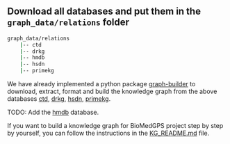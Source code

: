 ## Download all databases and put them in the `graph_data/relations` folder

```bash
graph_data/relations
    |-- ctd
    |-- drkg
    |-- hmdb
    |-- hsdn
    |-- primekg
```

We have already implemented a python package [graph-builder](https://github.com/open-prophetdb/graph-builder) to download, extract, format and build the knowledge graph from the above databases [ctd](http://ctdbase.org/), [drkg](https://github.com/gnn4dr/DRKG), [hsdn](https://www.nature.com/articles/ncomms5212), [primekg](https://github.com/mims-harvard/PrimeKG).

TODO: Add the [hmdb](https://hmdb.ca/) database.

If you want to build a knowledge graph for BioMedGPS project step by step by yourself, you can follow the instructions in the [KG_README.md](./graph_data/KG_README.md) file.